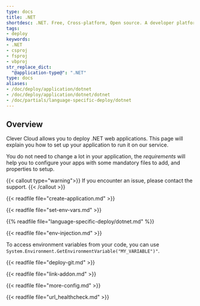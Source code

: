 ```yaml
---
type: docs
title: .NET
shortdesc: .NET. Free, Cross-platform, Open source. A developer platform for building all your apps.
tags:
- deploy
keywords:
- .NET
- csproj
- fsproj
- vbproj
str_replace_dict:
  "@application-type@": ".NET"
type: docs
aliases:
- /doc/deploy/application/dotnet
- /doc/deploy/application/dotnet/dotnet
- /doc/partials/language-specific-deploy/dotnet
---
```


## Overview

Clever Cloud allows you to deploy .NET web applications. This page will explain you how to set up your application to run it on our service.

You do not need to change a lot in your application, the *requirements* will help you to configure your apps with some mandatory files to add, and properties to setup.

{{< callout type="warning">}}
  If you encounter an issue, please contact the support.
{{< /callout >}}

{{< readfile file="create-application.md" >}}

{{< readfile file="set-env-vars.md" >}}

{{% readfile file="language-specific-deploy/dotnet.md" %}}

{{< readfile file="env-injection.md" >}}

To access environment variables from your code, you can use `System.Environment.GetEnvironmentVariable("MY_VARIABLE")"`.

{{< readfile file="deploy-git.md" >}}

{{< readfile file="link-addon.md" >}}

{{< readfile file="more-config.md" >}}

{{< readfile file="url_healthcheck.md" >}}
